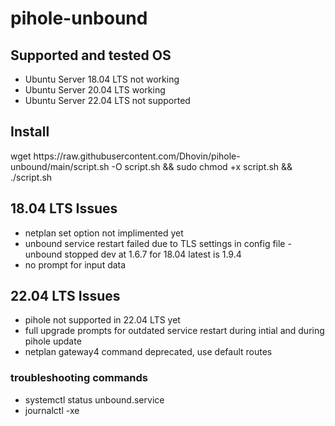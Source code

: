 # pihole-unbound

## Supported and tested OS

 * Ubuntu Server 18.04 LTS not working
 * Ubuntu Server 20.04 LTS working
 * Ubuntu Server 22.04 LTS not supported
 
## Install
 
 wget https://<i></i>raw.githubusercontent.com/Dhovin/pihole-unbound/main/script.sh -O script.sh && sudo chmod +x script.sh && ./script.sh

## 18.04 LTS Issues
 * netplan set option not implimented yet
 * unbound service restart failed due to TLS settings in config file - unbound stopped dev at 1.6.7 for 18.04 latest is 1.9.4
 * no prompt for input data

## 22.04 LTS Issues
 * pihole not supported in 22.04 LTS yet
 * full upgrade prompts for outdated service restart during intial and during pihole update
 * netplan gateway4 command deprecated, use default routes
 
### troubleshooting commands
 * systemctl status unbound.service
 * journalctl -xe

